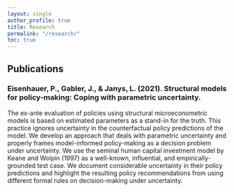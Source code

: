 ```yaml
---
layout: single
author_profile: true
title: Research
permalink: "/research/"
toc: true
---
```


## Publications

### Eisenhauer, P., Gabler, J., & Janys, L. (2021). Structural models for policy-making: Coping with parametric uncertainty.

The ex-ante evaluation of policies using structural microeconometric models is based on estimated parameters as a stand-in for the truth. This practice ignores uncertainty in the counterfactual policy predictions of the model. We develop an approach that deals with parametric uncertainty and properly frames model-informed policy-making as a decision problem under uncertainty. We use the seminal human capital investment model by Keane and Wolpin (1997) as a well-known, influential, and empirically-grounded test case. We document considerable uncertainty in their policy predictions and highlight the resulting policy recommendations from using different formal rules on decision-making under uncertainty.
